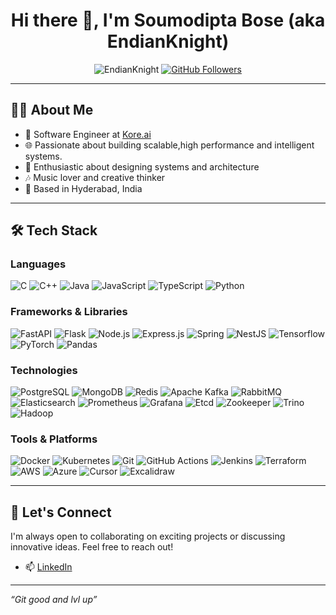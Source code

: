 <h1 align="center">Hi there 👋, I'm Soumodipta Bose (aka EndianKnight)</h1>

<p align="center">
  <img src="https://komarev.com/ghpvc/?username=EndianKnight&label=Profile%20views&color=0e75b6&style=flat" alt="EndianKnight" />
  <a href="https://github.com/EndianKnight?tab=followers">
    <img src="https://img.shields.io/github/followers/EndianKnight?label=Followers&style=social" alt="GitHub Followers" />
  </a>
</p>

---

## 🧑‍💻 About Me

- 🎯 Software Engineer at [Kore.ai](https://www.kore.ai/)
- 🌐 Passionate about building scalable,high performance and intelligent systems.
- 🎨 Enthusiastic about designing systems and architecture
- 🎶 Music lover and creative thinker
- 📍 Based in Hyderabad, India

---

## 🛠️ Tech Stack

### Languages

![C](https://img.shields.io/badge/-C-A8B9CC?style=flat&logo=c&logoColor=white)
![C++](https://img.shields.io/badge/-C++-00599C?style=flat&logo=c%2B%2B&logoColor=white)
![Java](https://img.shields.io/badge/-Java-007396?style=flat&logo=java&logoColor=white)
![JavaScript](https://img.shields.io/badge/-JavaScript-F7DF1E?style=flat&logo=javascript&logoColor=black)
![TypeScript](https://img.shields.io/badge/-TypeScript-3178C6?style=flat&logo=typescript&logoColor=white)
![Python](https://img.shields.io/badge/-Python-3776AB?style=flat&logo=python&logoColor=white)

### Frameworks & Libraries

![FastAPI](https://img.shields.io/badge/-FastAPI-009688?style=flat&logo=fastapi&logoColor=white)
![Flask](https://img.shields.io/badge/-Flask-000000?style=flat&logo=flask&logoColor=white)
![Node.js](https://img.shields.io/badge/-Node.js-339933?style=flat&logo=node.js&logoColor=white)
![Express.js](https://img.shields.io/badge/-Express.js-000000?style=flat&logo=express&logoColor=white)
![Spring](https://img.shields.io/badge/-Spring-6DB33F?style=flat&logo=spring&logoColor=white)
![NestJS](https://img.shields.io/badge/-NestJS-E0234E?style=flat&logo=nestjs&logoColor=white)
![Tensorflow](https://img.shields.io/badge/-Tensorflow-FF6F00?style=flat&logo=tensorflow&logoColor=white)
![PyTorch](https://img.shields.io/badge/-PyTorch-EE4C2C?style=flat&logo=pytorch&logoColor=white)
![Pandas](https://img.shields.io/badge/-Pandas-150458?style=flat&logo=pandas&logoColor=white)

### Technologies

![PostgreSQL](https://img.shields.io/badge/-PostgreSQL-336791?style=flat&logo=postgresql&logoColor=white)
![MongoDB](https://img.shields.io/badge/-MongoDB-47A248?style=flat&logo=mongodb&logoColor=white)
![Redis](https://img.shields.io/badge/-Redis-DC382D?style=flat&logo=redis&logoColor=white)
![Apache Kafka](https://img.shields.io/badge/-Apache%20Kafka-231F20?style=flat&logo=apachekafka&logoColor=white)
![RabbitMQ](https://img.shields.io/badge/-RabbitMQ-FF6600?style=flat&logo=rabbitmq&logoColor=white)
![Elasticsearch](https://img.shields.io/badge/-Elasticsearch-005571?style=flat&logo=elasticsearch&logoColor=white)
![Prometheus](https://img.shields.io/badge/-Prometheus-E6522C?style=flat&logo=prometheus&logoColor=white)
![Grafana](https://img.shields.io/badge/-Grafana-F46800?style=flat&logo=grafana&logoColor=white)
![Etcd](https://img.shields.io/badge/-etcd-1697F6?style=flat&logo=etcd&logoColor=white)
![Zookeeper](https://img.shields.io/badge/-Zookeeper-FF9900?style=flat)
![Trino](https://img.shields.io/badge/-Trino-0A6DD1?style=flat&logo=trino&logoColor=white)
![Hadoop](https://img.shields.io/badge/-Hadoop-66CCFF?style=flat&logo=apachehadoop&logoColor=white)

### Tools & Platforms

![Docker](https://img.shields.io/badge/-Docker-2496ED?style=flat&logo=docker&logoColor=white)
![Kubernetes](https://img.shields.io/badge/-Kubernetes-326CE5?style=flat&logo=kubernetes&logoColor=white)
![Git](https://img.shields.io/badge/-Git-F05032?style=flat&logo=git&logoColor=white)
![GitHub Actions](https://img.shields.io/badge/-GitHub%20Actions-2088FF?style=flat&logo=github-actions&logoColor=white)
![Jenkins](https://img.shields.io/badge/-Jenkins-D24939?style=flat&logo=jenkins&logoColor=white)
![Terraform](https://img.shields.io/badge/-Terraform-7B42BC?style=flat&logo=terraform&logoColor=white)
![AWS](https://img.shields.io/badge/-AWS-232F3E?style=flat&logo=amazon-aws&logoColor=white)
![Azure](https://img.shields.io/badge/-Azure-0078D4?style=flat&logo=microsoft-azure&logoColor=white)
![Cursor](https://img.shields.io/badge/-Cursor-3C3C3C?style=flat)
![Excalidraw](https://img.shields.io/badge/-Excalidraw-1D1D1D?style=flat&logo=excalidraw&logoColor=white)

---

## 🤝 Let's Connect

I'm always open to collaborating on exciting projects or discussing innovative ideas. Feel free to reach out!

- 📫 [LinkedIn](https://www.linkedin.com/in/soumodipta-bose-663883117/)

---

*“Git good and lvl up”*
